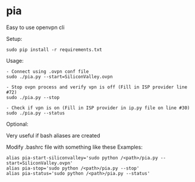 # pia
Easy to use openvpn cli


Setup:

    sudo pip install -r requirements.txt


Usage:

    - Connect using .ovpn conf file
    sudo ./pia.py --start=SiliconValley.ovpn

    - Stop ovpn process and verify vpn is off (Fill in ISP provider line #72)
    sudo ./pia.py --stop

    - Check if vpn is on (Fill in ISP provider in ip.py file on line #30)
    sudo ./pia.py --status
    
Optional:

Very useful if bash aliases are created
    
Modify .bashrc file with something like these Examples:
    
    alias pia-start-siliconvalley='sudo python /<path>/pia.py --start=SiliconValley.ovpn'
    alias pia-stop='sudo python /<path>/pia.py --stop'
    alias pia-status='sudo python /<path>/pia.py --status'
